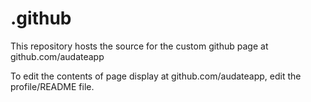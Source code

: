 # .github

This repository hosts the source for the custom github page at github.com/audateapp

To edit the contents of page display at github.com/audateapp, edit the profile/README file.

